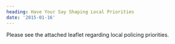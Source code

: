 ```yaml
---
heading: Have Your Say Shaping Local Priorities
date: '2015-01-16'
---
```

Please see the attached leaflet regarding local policing priorities.
